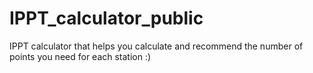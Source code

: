 IPPT_calculator_public
======================
IPPT calculator that helps you calculate and recommend the number of points you need for each station :)
